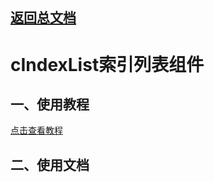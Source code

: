 ## [返回总文档](https://github.com/cpm828/cpm-ui)


# cIndexList索引列表组件

## 一、使用教程
[点击查看教程](https://cpm828.github.io/cpm-ui/demo/index.html#/indexlist)


## 二、使用文档